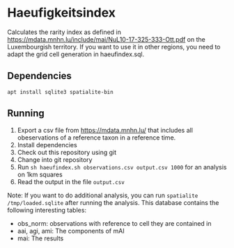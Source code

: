 # Haeufigkeitsindex
Calculates the rarity index as defined in https://mdata.mnhn.lu/include/mai/NuL10-17-325-333-Ott.pdf on the Luxembourgish territory. If you want to use it in other regions, you need to adapt the grid cell generation in haeufindex.sql.

## Dependencies
`apt install sqlite3 spatialite-bin`

## Running
1. Export a csv file from https://mdata.mnhn.lu/ that includes all obeservations of a reference taxon in a reference time.
2. Install dependencies
3. Check out this repository using git
4. Change into git repository
5. Run `sh haeufindex.sh observations.csv output.csv 1000` for an analysis on 1km squares
6. Read the output in the file `output.csv`

Note: If you want to do additional analysis, you can run `spatialite /tmp/loaded.sqlite` after running the analysis. This database contains the following interesting tables:
* obs_norm: observations with reference to cell they are contained in
* aai, agi, ami: The components of mAI
* mai: The results
